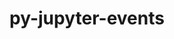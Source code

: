 ---
title: "py-jupyter-events"
layout: cache
categories: [package, develop]
meta: {"versions": ["0.10.0", "0.6.3"], "compilers": ["gcc@=11.1.0", "gcc@=11.4.0", "gcc@=9.4.0", "oneapi@=2024.2.1"], "oss": ["ubuntu20.04", "ubuntu22.04"], "platforms": ["linux"], "targets": ["neoverse_v1", "neoverse_v2", "ppc64le", "x86_64_v3"], "stacks": ["data-vis-sdk", "e4s", "e4s-neoverse-v2", "e4s-neoverse_v1", "e4s-oneapi", "e4s-power", "root"], "num_specs": 79, "num_specs_by_stack": {"e4s-power": 12, "root": 79, "data-vis-sdk": 10, "e4s-neoverse_v1": 12, "e4s-neoverse-v2": 12, "e4s": 18, "e4s-oneapi": 15}}
spec_details: [{"hash": "nwnjxy4spzhp2wd3paop6q2isxzm45g7", "compiler": "gcc@=9.4.0", "versions": ["0.10.0"], "os": "ubuntu20.04", "platform": "linux", "target": "ppc64le", "variants": ["build_system=python_pip"], "stacks": ["e4s-power", "root"], "size": "-", "tarball": "https://binaries.spack.io/develop/build_cache/linux-ubuntu20.04-ppc64le/gcc-9.4.0/py-jupyter-events-0.10.0/linux-ubuntu20.04-ppc64le-gcc-9.4.0-py-jupyter-events-0.10.0-nwnjxy4spzhp2wd3paop6q2isxzm45g7.spack"}, {"hash": "azwcpozqcng72dmbodfyeojfpvchh7m3", "compiler": "gcc@=9.4.0", "versions": ["0.10.0"], "os": "ubuntu20.04", "platform": "linux", "target": "ppc64le", "variants": ["build_system=python_pip"], "stacks": ["e4s-power", "root"], "size": "-", "tarball": "https://binaries.spack.io/develop/build_cache/linux-ubuntu20.04-ppc64le/gcc-9.4.0/py-jupyter-events-0.10.0/linux-ubuntu20.04-ppc64le-gcc-9.4.0-py-jupyter-events-0.10.0-azwcpozqcng72dmbodfyeojfpvchh7m3.spack"}, {"hash": "fj7xkzxdnmf4v2454h6l2y6mc5zf6eqi", "compiler": "gcc@=9.4.0", "versions": ["0.10.0"], "os": "ubuntu20.04", "platform": "linux", "target": "ppc64le", "variants": ["build_system=python_pip"], "stacks": ["e4s-power", "root"], "size": "-", "tarball": "https://binaries.spack.io/develop/build_cache/linux-ubuntu20.04-ppc64le/gcc-9.4.0/py-jupyter-events-0.10.0/linux-ubuntu20.04-ppc64le-gcc-9.4.0-py-jupyter-events-0.10.0-fj7xkzxdnmf4v2454h6l2y6mc5zf6eqi.spack"}, {"hash": "ydoix762wbwibcpi5ofj3pakyacezrmn", "compiler": "gcc@=9.4.0", "versions": ["0.10.0"], "os": "ubuntu20.04", "platform": "linux", "target": "ppc64le", "variants": ["build_system=python_pip"], "stacks": ["e4s-power", "root"], "size": "-", "tarball": "https://binaries.spack.io/develop/build_cache/linux-ubuntu20.04-ppc64le/gcc-9.4.0/py-jupyter-events-0.10.0/linux-ubuntu20.04-ppc64le-gcc-9.4.0-py-jupyter-events-0.10.0-ydoix762wbwibcpi5ofj3pakyacezrmn.spack"}, {"hash": "cbkhr6n2yitnyebdkoseq5jxp4b5euxg", "compiler": "gcc@=9.4.0", "versions": ["0.10.0"], "os": "ubuntu20.04", "platform": "linux", "target": "ppc64le", "variants": ["build_system=python_pip"], "stacks": ["e4s-power", "root"], "size": "-", "tarball": "https://binaries.spack.io/develop/build_cache/linux-ubuntu20.04-ppc64le/gcc-9.4.0/py-jupyter-events-0.10.0/linux-ubuntu20.04-ppc64le-gcc-9.4.0-py-jupyter-events-0.10.0-cbkhr6n2yitnyebdkoseq5jxp4b5euxg.spack"}, {"hash": "dketgepyc3vvq4t3xavqtfj3j3ojubrt", "compiler": "gcc@=9.4.0", "versions": ["0.10.0"], "os": "ubuntu20.04", "platform": "linux", "target": "ppc64le", "variants": ["build_system=python_pip"], "stacks": ["e4s-power", "root"], "size": "-", "tarball": "https://binaries.spack.io/develop/build_cache/linux-ubuntu20.04-ppc64le/gcc-9.4.0/py-jupyter-events-0.10.0/linux-ubuntu20.04-ppc64le-gcc-9.4.0-py-jupyter-events-0.10.0-dketgepyc3vvq4t3xavqtfj3j3ojubrt.spack"}, {"hash": "7fg337un4pjvqzfyeleqmqexjrj43j5v", "compiler": "gcc@=9.4.0", "versions": ["0.10.0"], "os": "ubuntu20.04", "platform": "linux", "target": "ppc64le", "variants": ["build_system=python_pip"], "stacks": ["e4s-power", "root"], "size": "-", "tarball": "https://binaries.spack.io/develop/build_cache/linux-ubuntu20.04-ppc64le/gcc-9.4.0/py-jupyter-events-0.10.0/linux-ubuntu20.04-ppc64le-gcc-9.4.0-py-jupyter-events-0.10.0-7fg337un4pjvqzfyeleqmqexjrj43j5v.spack"}, {"hash": "b6sued7q6svfczqvpqakdufbew43p7vo", "compiler": "gcc@=9.4.0", "versions": ["0.10.0"], "os": "ubuntu20.04", "platform": "linux", "target": "ppc64le", "variants": ["build_system=python_pip"], "stacks": ["e4s-power", "root"], "size": "-", "tarball": "https://binaries.spack.io/develop/build_cache/linux-ubuntu20.04-ppc64le/gcc-9.4.0/py-jupyter-events-0.10.0/linux-ubuntu20.04-ppc64le-gcc-9.4.0-py-jupyter-events-0.10.0-b6sued7q6svfczqvpqakdufbew43p7vo.spack"}, {"hash": "bd6rhyc7aq5lhquzoxnfuwo6u72mejpe", "compiler": "gcc@=9.4.0", "versions": ["0.10.0"], "os": "ubuntu20.04", "platform": "linux", "target": "ppc64le", "variants": ["build_system=python_pip"], "stacks": ["e4s-power", "root"], "size": "-", "tarball": "https://binaries.spack.io/develop/build_cache/linux-ubuntu20.04-ppc64le/gcc-9.4.0/py-jupyter-events-0.10.0/linux-ubuntu20.04-ppc64le-gcc-9.4.0-py-jupyter-events-0.10.0-bd6rhyc7aq5lhquzoxnfuwo6u72mejpe.spack"}, {"hash": "ifcfe3dp5fovo3ofjlf32dmz42kox6lj", "compiler": "gcc@=9.4.0", "versions": ["0.10.0"], "os": "ubuntu20.04", "platform": "linux", "target": "ppc64le", "variants": ["build_system=python_pip"], "stacks": ["e4s-power", "root"], "size": "-", "tarball": "https://binaries.spack.io/develop/build_cache/linux-ubuntu20.04-ppc64le/gcc-9.4.0/py-jupyter-events-0.10.0/linux-ubuntu20.04-ppc64le-gcc-9.4.0-py-jupyter-events-0.10.0-ifcfe3dp5fovo3ofjlf32dmz42kox6lj.spack"}, {"hash": "mwmyve2j2sdcdpfe2p4ov35wkkc3cbev", "compiler": "gcc@=9.4.0", "versions": ["0.10.0"], "os": "ubuntu20.04", "platform": "linux", "target": "ppc64le", "variants": ["build_system=python_pip"], "stacks": ["e4s-power", "root"], "size": "-", "tarball": "https://binaries.spack.io/develop/build_cache/linux-ubuntu20.04-ppc64le/gcc-9.4.0/py-jupyter-events-0.10.0/linux-ubuntu20.04-ppc64le-gcc-9.4.0-py-jupyter-events-0.10.0-mwmyve2j2sdcdpfe2p4ov35wkkc3cbev.spack"}, {"hash": "smytf73mbfqj75tyedvrr7kt72sdph5h", "compiler": "gcc@=9.4.0", "versions": ["0.10.0"], "os": "ubuntu20.04", "platform": "linux", "target": "ppc64le", "variants": ["build_system=python_pip"], "stacks": ["e4s-power", "root"], "size": "-", "tarball": "https://binaries.spack.io/develop/build_cache/linux-ubuntu20.04-ppc64le/gcc-9.4.0/py-jupyter-events-0.10.0/linux-ubuntu20.04-ppc64le-gcc-9.4.0-py-jupyter-events-0.10.0-smytf73mbfqj75tyedvrr7kt72sdph5h.spack"}, {"hash": "j6d2tje3ntiddxi7xxswlvjs5cnr7yrg", "compiler": "gcc@=11.1.0", "versions": ["0.10.0"], "os": "ubuntu20.04", "platform": "linux", "target": "x86_64_v3", "variants": ["build_system=python_pip"], "stacks": ["data-vis-sdk", "root"], "size": "-", "tarball": "https://binaries.spack.io/develop/build_cache/linux-ubuntu20.04-x86_64_v3/gcc-11.1.0/py-jupyter-events-0.10.0/linux-ubuntu20.04-x86_64_v3-gcc-11.1.0-py-jupyter-events-0.10.0-j6d2tje3ntiddxi7xxswlvjs5cnr7yrg.spack"}, {"hash": "7mrojnk7k2sau5t7gi5pp6fo3ce4g5jq", "compiler": "gcc@=11.1.0", "versions": ["0.10.0"], "os": "ubuntu20.04", "platform": "linux", "target": "x86_64_v3", "variants": ["build_system=python_pip"], "stacks": ["data-vis-sdk", "root"], "size": "-", "tarball": "https://binaries.spack.io/develop/build_cache/linux-ubuntu20.04-x86_64_v3/gcc-11.1.0/py-jupyter-events-0.10.0/linux-ubuntu20.04-x86_64_v3-gcc-11.1.0-py-jupyter-events-0.10.0-7mrojnk7k2sau5t7gi5pp6fo3ce4g5jq.spack"}, {"hash": "vtitf7n4jpv2uuzjopjyuek2xr4exj4w", "compiler": "gcc@=11.1.0", "versions": ["0.10.0"], "os": "ubuntu20.04", "platform": "linux", "target": "x86_64_v3", "variants": ["build_system=python_pip"], "stacks": ["data-vis-sdk", "root"], "size": "-", "tarball": "https://binaries.spack.io/develop/build_cache/linux-ubuntu20.04-x86_64_v3/gcc-11.1.0/py-jupyter-events-0.10.0/linux-ubuntu20.04-x86_64_v3-gcc-11.1.0-py-jupyter-events-0.10.0-vtitf7n4jpv2uuzjopjyuek2xr4exj4w.spack"}, {"hash": "qfixqro3xk2mmc3eglln2ghbt3khvanq", "compiler": "gcc@=11.1.0", "versions": ["0.10.0"], "os": "ubuntu20.04", "platform": "linux", "target": "x86_64_v3", "variants": ["build_system=python_pip"], "stacks": ["data-vis-sdk", "root"], "size": "-", "tarball": "https://binaries.spack.io/develop/build_cache/linux-ubuntu20.04-x86_64_v3/gcc-11.1.0/py-jupyter-events-0.10.0/linux-ubuntu20.04-x86_64_v3-gcc-11.1.0-py-jupyter-events-0.10.0-qfixqro3xk2mmc3eglln2ghbt3khvanq.spack"}, {"hash": "uc5ovleulvpwdmrqa63fwfqf3agvwjul", "compiler": "gcc@=11.1.0", "versions": ["0.10.0"], "os": "ubuntu20.04", "platform": "linux", "target": "x86_64_v3", "variants": ["build_system=python_pip"], "stacks": ["data-vis-sdk", "root"], "size": "-", "tarball": "https://binaries.spack.io/develop/build_cache/linux-ubuntu20.04-x86_64_v3/gcc-11.1.0/py-jupyter-events-0.10.0/linux-ubuntu20.04-x86_64_v3-gcc-11.1.0-py-jupyter-events-0.10.0-uc5ovleulvpwdmrqa63fwfqf3agvwjul.spack"}, {"hash": "pfn6owtcxndxmg3iwka7j3fon74alout", "compiler": "gcc@=11.1.0", "versions": ["0.10.0"], "os": "ubuntu20.04", "platform": "linux", "target": "x86_64_v3", "variants": ["build_system=python_pip"], "stacks": ["data-vis-sdk", "root"], "size": "-", "tarball": "https://binaries.spack.io/develop/build_cache/linux-ubuntu20.04-x86_64_v3/gcc-11.1.0/py-jupyter-events-0.10.0/linux-ubuntu20.04-x86_64_v3-gcc-11.1.0-py-jupyter-events-0.10.0-pfn6owtcxndxmg3iwka7j3fon74alout.spack"}, {"hash": "ge43grgtjgacsyhnjfrt3zro2vae3urz", "compiler": "gcc@=11.1.0", "versions": ["0.10.0"], "os": "ubuntu20.04", "platform": "linux", "target": "x86_64_v3", "variants": ["build_system=python_pip"], "stacks": ["data-vis-sdk", "root"], "size": "-", "tarball": "https://binaries.spack.io/develop/build_cache/linux-ubuntu20.04-x86_64_v3/gcc-11.1.0/py-jupyter-events-0.10.0/linux-ubuntu20.04-x86_64_v3-gcc-11.1.0-py-jupyter-events-0.10.0-ge43grgtjgacsyhnjfrt3zro2vae3urz.spack"}, {"hash": "ppstf37cbxzbk46dexzk74ddzleckuaw", "compiler": "gcc@=11.1.0", "versions": ["0.10.0"], "os": "ubuntu20.04", "platform": "linux", "target": "x86_64_v3", "variants": ["build_system=python_pip"], "stacks": ["data-vis-sdk", "root"], "size": "-", "tarball": "https://binaries.spack.io/develop/build_cache/linux-ubuntu20.04-x86_64_v3/gcc-11.1.0/py-jupyter-events-0.10.0/linux-ubuntu20.04-x86_64_v3-gcc-11.1.0-py-jupyter-events-0.10.0-ppstf37cbxzbk46dexzk74ddzleckuaw.spack"}, {"hash": "4jdeijmreypc7adpak23i5zfaqm2ccvz", "compiler": "gcc@=11.1.0", "versions": ["0.10.0"], "os": "ubuntu20.04", "platform": "linux", "target": "x86_64_v3", "variants": ["build_system=python_pip"], "stacks": ["data-vis-sdk", "root"], "size": "-", "tarball": "https://binaries.spack.io/develop/build_cache/linux-ubuntu20.04-x86_64_v3/gcc-11.1.0/py-jupyter-events-0.10.0/linux-ubuntu20.04-x86_64_v3-gcc-11.1.0-py-jupyter-events-0.10.0-4jdeijmreypc7adpak23i5zfaqm2ccvz.spack"}, {"hash": "uuuu7v6uvd7ogjcqdtkpzkyawo7k76my", "compiler": "gcc@=11.1.0", "versions": ["0.10.0"], "os": "ubuntu20.04", "platform": "linux", "target": "x86_64_v3", "variants": ["build_system=python_pip"], "stacks": ["data-vis-sdk", "root"], "size": "-", "tarball": "https://binaries.spack.io/develop/build_cache/linux-ubuntu20.04-x86_64_v3/gcc-11.1.0/py-jupyter-events-0.10.0/linux-ubuntu20.04-x86_64_v3-gcc-11.1.0-py-jupyter-events-0.10.0-uuuu7v6uvd7ogjcqdtkpzkyawo7k76my.spack"}, {"hash": "pvorfuxq2jo3f32urpo2wlyyzdkwsjwd", "compiler": "gcc@=11.4.0", "versions": ["0.10.0"], "os": "ubuntu22.04", "platform": "linux", "target": "neoverse_v1", "variants": ["build_system=python_pip"], "stacks": ["e4s-neoverse_v1", "root"], "size": "-", "tarball": "https://binaries.spack.io/develop/build_cache/linux-ubuntu22.04-neoverse_v1/gcc-11.4.0/py-jupyter-events-0.10.0/linux-ubuntu22.04-neoverse_v1-gcc-11.4.0-py-jupyter-events-0.10.0-pvorfuxq2jo3f32urpo2wlyyzdkwsjwd.spack"}, {"hash": "xi47brd7jndx3hlwgmcjn6qm2omxpkmq", "compiler": "gcc@=11.4.0", "versions": ["0.10.0"], "os": "ubuntu22.04", "platform": "linux", "target": "neoverse_v1", "variants": ["build_system=python_pip"], "stacks": ["e4s-neoverse_v1", "root"], "size": "-", "tarball": "https://binaries.spack.io/develop/build_cache/linux-ubuntu22.04-neoverse_v1/gcc-11.4.0/py-jupyter-events-0.10.0/linux-ubuntu22.04-neoverse_v1-gcc-11.4.0-py-jupyter-events-0.10.0-xi47brd7jndx3hlwgmcjn6qm2omxpkmq.spack"}, {"hash": "uauoubernre5zuwnew7axyerxh2hvykn", "compiler": "gcc@=11.4.0", "versions": ["0.10.0"], "os": "ubuntu22.04", "platform": "linux", "target": "neoverse_v1", "variants": ["build_system=python_pip"], "stacks": ["e4s-neoverse_v1", "root"], "size": "-", "tarball": "https://binaries.spack.io/develop/build_cache/linux-ubuntu22.04-neoverse_v1/gcc-11.4.0/py-jupyter-events-0.10.0/linux-ubuntu22.04-neoverse_v1-gcc-11.4.0-py-jupyter-events-0.10.0-uauoubernre5zuwnew7axyerxh2hvykn.spack"}, {"hash": "j5nxim553ng5gxjvc65bpesrpsuow6wz", "compiler": "gcc@=11.4.0", "versions": ["0.10.0"], "os": "ubuntu22.04", "platform": "linux", "target": "neoverse_v1", "variants": ["build_system=python_pip"], "stacks": ["e4s-neoverse_v1", "root"], "size": "-", "tarball": "https://binaries.spack.io/develop/build_cache/linux-ubuntu22.04-neoverse_v1/gcc-11.4.0/py-jupyter-events-0.10.0/linux-ubuntu22.04-neoverse_v1-gcc-11.4.0-py-jupyter-events-0.10.0-j5nxim553ng5gxjvc65bpesrpsuow6wz.spack"}, {"hash": "7hol3k3fksr6mgdcjhavxg2p73td37ea", "compiler": "gcc@=11.4.0", "versions": ["0.10.0"], "os": "ubuntu22.04", "platform": "linux", "target": "neoverse_v1", "variants": ["build_system=python_pip"], "stacks": ["e4s-neoverse_v1", "root"], "size": "-", "tarball": "https://binaries.spack.io/develop/build_cache/linux-ubuntu22.04-neoverse_v1/gcc-11.4.0/py-jupyter-events-0.10.0/linux-ubuntu22.04-neoverse_v1-gcc-11.4.0-py-jupyter-events-0.10.0-7hol3k3fksr6mgdcjhavxg2p73td37ea.spack"}, {"hash": "ibfmf3q3vmrt5np2zd7mdkaqioxrzwmf", "compiler": "gcc@=11.4.0", "versions": ["0.10.0"], "os": "ubuntu22.04", "platform": "linux", "target": "neoverse_v1", "variants": ["build_system=python_pip"], "stacks": ["e4s-neoverse_v1", "root"], "size": "-", "tarball": "https://binaries.spack.io/develop/build_cache/linux-ubuntu22.04-neoverse_v1/gcc-11.4.0/py-jupyter-events-0.10.0/linux-ubuntu22.04-neoverse_v1-gcc-11.4.0-py-jupyter-events-0.10.0-ibfmf3q3vmrt5np2zd7mdkaqioxrzwmf.spack"}, {"hash": "4z3bqzlkfkqye6yvlvel6zvza6dlmwmo", "compiler": "gcc@=11.4.0", "versions": ["0.10.0"], "os": "ubuntu22.04", "platform": "linux", "target": "neoverse_v1", "variants": ["build_system=python_pip"], "stacks": ["e4s-neoverse_v1", "root"], "size": "-", "tarball": "https://binaries.spack.io/develop/build_cache/linux-ubuntu22.04-neoverse_v1/gcc-11.4.0/py-jupyter-events-0.10.0/linux-ubuntu22.04-neoverse_v1-gcc-11.4.0-py-jupyter-events-0.10.0-4z3bqzlkfkqye6yvlvel6zvza6dlmwmo.spack"}, {"hash": "j6xtvcluwfgdzi2sagy3nca5wuay6olh", "compiler": "gcc@=11.4.0", "versions": ["0.10.0"], "os": "ubuntu22.04", "platform": "linux", "target": "neoverse_v1", "variants": ["build_system=python_pip"], "stacks": ["e4s-neoverse_v1", "root"], "size": "-", "tarball": "https://binaries.spack.io/develop/build_cache/linux-ubuntu22.04-neoverse_v1/gcc-11.4.0/py-jupyter-events-0.10.0/linux-ubuntu22.04-neoverse_v1-gcc-11.4.0-py-jupyter-events-0.10.0-j6xtvcluwfgdzi2sagy3nca5wuay6olh.spack"}, {"hash": "kd42qyv33bgfurkw6qzfdvyvl7jbpwuj", "compiler": "gcc@=11.4.0", "versions": ["0.10.0"], "os": "ubuntu22.04", "platform": "linux", "target": "neoverse_v1", "variants": ["build_system=python_pip"], "stacks": ["e4s-neoverse_v1", "root"], "size": "-", "tarball": "https://binaries.spack.io/develop/build_cache/linux-ubuntu22.04-neoverse_v1/gcc-11.4.0/py-jupyter-events-0.10.0/linux-ubuntu22.04-neoverse_v1-gcc-11.4.0-py-jupyter-events-0.10.0-kd42qyv33bgfurkw6qzfdvyvl7jbpwuj.spack"}, {"hash": "r2nyihhfhq64fvl455juiiqjdwjnfqbj", "compiler": "gcc@=11.4.0", "versions": ["0.10.0"], "os": "ubuntu22.04", "platform": "linux", "target": "neoverse_v1", "variants": ["build_system=python_pip"], "stacks": ["e4s-neoverse_v1", "root"], "size": "-", "tarball": "https://binaries.spack.io/develop/build_cache/linux-ubuntu22.04-neoverse_v1/gcc-11.4.0/py-jupyter-events-0.10.0/linux-ubuntu22.04-neoverse_v1-gcc-11.4.0-py-jupyter-events-0.10.0-r2nyihhfhq64fvl455juiiqjdwjnfqbj.spack"}, {"hash": "vis2ptc4lqi3shlym54bvnqz3mkbzdj3", "compiler": "gcc@=11.4.0", "versions": ["0.10.0"], "os": "ubuntu22.04", "platform": "linux", "target": "neoverse_v1", "variants": ["build_system=python_pip"], "stacks": ["e4s-neoverse_v1", "root"], "size": "-", "tarball": "https://binaries.spack.io/develop/build_cache/linux-ubuntu22.04-neoverse_v1/gcc-11.4.0/py-jupyter-events-0.10.0/linux-ubuntu22.04-neoverse_v1-gcc-11.4.0-py-jupyter-events-0.10.0-vis2ptc4lqi3shlym54bvnqz3mkbzdj3.spack"}, {"hash": "wxnoosqs4pwymt5luz3z76sgieo7mj6x", "compiler": "gcc@=11.4.0", "versions": ["0.10.0"], "os": "ubuntu22.04", "platform": "linux", "target": "neoverse_v1", "variants": ["build_system=python_pip"], "stacks": ["e4s-neoverse_v1", "root"], "size": "-", "tarball": "https://binaries.spack.io/develop/build_cache/linux-ubuntu22.04-neoverse_v1/gcc-11.4.0/py-jupyter-events-0.10.0/linux-ubuntu22.04-neoverse_v1-gcc-11.4.0-py-jupyter-events-0.10.0-wxnoosqs4pwymt5luz3z76sgieo7mj6x.spack"}, {"hash": "xo5z4d7snfmr2epfqc3ofhls2izm2p7j", "compiler": "gcc@=11.4.0", "versions": ["0.10.0"], "os": "ubuntu22.04", "platform": "linux", "target": "neoverse_v2", "variants": ["build_system=python_pip"], "stacks": ["e4s-neoverse-v2", "root"], "size": "-", "tarball": "https://binaries.spack.io/develop/build_cache/linux-ubuntu22.04-neoverse_v2/gcc-11.4.0/py-jupyter-events-0.10.0/linux-ubuntu22.04-neoverse_v2-gcc-11.4.0-py-jupyter-events-0.10.0-xo5z4d7snfmr2epfqc3ofhls2izm2p7j.spack"}, {"hash": "ynkbxwfkwjbvu4r6ctng2cktxwdz3tfw", "compiler": "gcc@=11.4.0", "versions": ["0.10.0"], "os": "ubuntu22.04", "platform": "linux", "target": "neoverse_v2", "variants": ["build_system=python_pip"], "stacks": ["e4s-neoverse-v2", "root"], "size": "-", "tarball": "https://binaries.spack.io/develop/build_cache/linux-ubuntu22.04-neoverse_v2/gcc-11.4.0/py-jupyter-events-0.10.0/linux-ubuntu22.04-neoverse_v2-gcc-11.4.0-py-jupyter-events-0.10.0-ynkbxwfkwjbvu4r6ctng2cktxwdz3tfw.spack"}, {"hash": "rqnru7vqgo5vm4462hifpqlqnmtrxhec", "compiler": "gcc@=11.4.0", "versions": ["0.10.0"], "os": "ubuntu22.04", "platform": "linux", "target": "neoverse_v2", "variants": ["build_system=python_pip"], "stacks": ["e4s-neoverse-v2", "root"], "size": "-", "tarball": "https://binaries.spack.io/develop/build_cache/linux-ubuntu22.04-neoverse_v2/gcc-11.4.0/py-jupyter-events-0.10.0/linux-ubuntu22.04-neoverse_v2-gcc-11.4.0-py-jupyter-events-0.10.0-rqnru7vqgo5vm4462hifpqlqnmtrxhec.spack"}, {"hash": "jkmcbsy2plfub3kscn3dbdf35zwxe364", "compiler": "gcc@=11.4.0", "versions": ["0.10.0"], "os": "ubuntu22.04", "platform": "linux", "target": "neoverse_v2", "variants": ["build_system=python_pip"], "stacks": ["e4s-neoverse-v2", "root"], "size": "-", "tarball": "https://binaries.spack.io/develop/build_cache/linux-ubuntu22.04-neoverse_v2/gcc-11.4.0/py-jupyter-events-0.10.0/linux-ubuntu22.04-neoverse_v2-gcc-11.4.0-py-jupyter-events-0.10.0-jkmcbsy2plfub3kscn3dbdf35zwxe364.spack"}, {"hash": "e7nmvwlfveaniwcuudpeexrks6ohn765", "compiler": "gcc@=11.4.0", "versions": ["0.10.0"], "os": "ubuntu22.04", "platform": "linux", "target": "neoverse_v2", "variants": ["build_system=python_pip"], "stacks": ["e4s-neoverse-v2", "root"], "size": "-", "tarball": "https://binaries.spack.io/develop/build_cache/linux-ubuntu22.04-neoverse_v2/gcc-11.4.0/py-jupyter-events-0.10.0/linux-ubuntu22.04-neoverse_v2-gcc-11.4.0-py-jupyter-events-0.10.0-e7nmvwlfveaniwcuudpeexrks6ohn765.spack"}, {"hash": "xuy4vsev2ypfb42b5lzaz6s6rlxia6c6", "compiler": "gcc@=11.4.0", "versions": ["0.10.0"], "os": "ubuntu22.04", "platform": "linux", "target": "neoverse_v2", "variants": ["build_system=python_pip"], "stacks": ["e4s-neoverse-v2", "root"], "size": "-", "tarball": "https://binaries.spack.io/develop/build_cache/linux-ubuntu22.04-neoverse_v2/gcc-11.4.0/py-jupyter-events-0.10.0/linux-ubuntu22.04-neoverse_v2-gcc-11.4.0-py-jupyter-events-0.10.0-xuy4vsev2ypfb42b5lzaz6s6rlxia6c6.spack"}, {"hash": "cumsnehni7jmszu6lh3cfk5visuoqnp5", "compiler": "gcc@=11.4.0", "versions": ["0.10.0"], "os": "ubuntu22.04", "platform": "linux", "target": "neoverse_v2", "variants": ["build_system=python_pip"], "stacks": ["e4s-neoverse-v2", "root"], "size": "-", "tarball": "https://binaries.spack.io/develop/build_cache/linux-ubuntu22.04-neoverse_v2/gcc-11.4.0/py-jupyter-events-0.10.0/linux-ubuntu22.04-neoverse_v2-gcc-11.4.0-py-jupyter-events-0.10.0-cumsnehni7jmszu6lh3cfk5visuoqnp5.spack"}, {"hash": "g4cwxwf2ytdwbcq6ffymyn3lz6kt6hbh", "compiler": "gcc@=11.4.0", "versions": ["0.10.0"], "os": "ubuntu22.04", "platform": "linux", "target": "neoverse_v2", "variants": ["build_system=python_pip"], "stacks": ["e4s-neoverse-v2", "root"], "size": "-", "tarball": "https://binaries.spack.io/develop/build_cache/linux-ubuntu22.04-neoverse_v2/gcc-11.4.0/py-jupyter-events-0.10.0/linux-ubuntu22.04-neoverse_v2-gcc-11.4.0-py-jupyter-events-0.10.0-g4cwxwf2ytdwbcq6ffymyn3lz6kt6hbh.spack"}, {"hash": "i3v4z6ilosvpf5bh3dlo7n3imfcq754m", "compiler": "gcc@=11.4.0", "versions": ["0.10.0"], "os": "ubuntu22.04", "platform": "linux", "target": "neoverse_v2", "variants": ["build_system=python_pip"], "stacks": ["e4s-neoverse-v2", "root"], "size": "-", "tarball": "https://binaries.spack.io/develop/build_cache/linux-ubuntu22.04-neoverse_v2/gcc-11.4.0/py-jupyter-events-0.10.0/linux-ubuntu22.04-neoverse_v2-gcc-11.4.0-py-jupyter-events-0.10.0-i3v4z6ilosvpf5bh3dlo7n3imfcq754m.spack"}, {"hash": "md6ugfdl6quxvw3ezannn4fw3c3suwhr", "compiler": "gcc@=11.4.0", "versions": ["0.10.0"], "os": "ubuntu22.04", "platform": "linux", "target": "neoverse_v2", "variants": ["build_system=python_pip"], "stacks": ["e4s-neoverse-v2", "root"], "size": "-", "tarball": "https://binaries.spack.io/develop/build_cache/linux-ubuntu22.04-neoverse_v2/gcc-11.4.0/py-jupyter-events-0.10.0/linux-ubuntu22.04-neoverse_v2-gcc-11.4.0-py-jupyter-events-0.10.0-md6ugfdl6quxvw3ezannn4fw3c3suwhr.spack"}, {"hash": "pyr3bb6m4crqtjjr2tz5bb6bu3aozh66", "compiler": "gcc@=11.4.0", "versions": ["0.10.0"], "os": "ubuntu22.04", "platform": "linux", "target": "neoverse_v2", "variants": ["build_system=python_pip"], "stacks": ["e4s-neoverse-v2", "root"], "size": "-", "tarball": "https://binaries.spack.io/develop/build_cache/linux-ubuntu22.04-neoverse_v2/gcc-11.4.0/py-jupyter-events-0.10.0/linux-ubuntu22.04-neoverse_v2-gcc-11.4.0-py-jupyter-events-0.10.0-pyr3bb6m4crqtjjr2tz5bb6bu3aozh66.spack"}, {"hash": "xq3icaflssktdxrrvkdtpukrf4sajegj", "compiler": "gcc@=11.4.0", "versions": ["0.10.0"], "os": "ubuntu22.04", "platform": "linux", "target": "neoverse_v2", "variants": ["build_system=python_pip"], "stacks": ["e4s-neoverse-v2", "root"], "size": "-", "tarball": "https://binaries.spack.io/develop/build_cache/linux-ubuntu22.04-neoverse_v2/gcc-11.4.0/py-jupyter-events-0.10.0/linux-ubuntu22.04-neoverse_v2-gcc-11.4.0-py-jupyter-events-0.10.0-xq3icaflssktdxrrvkdtpukrf4sajegj.spack"}, {"hash": "bfkm6mxmhdxhlattr2oynqp2ar4ypi3c", "compiler": "gcc@=11.4.0", "versions": ["0.10.0"], "os": "ubuntu22.04", "platform": "linux", "target": "x86_64_v3", "variants": ["build_system=python_pip"], "stacks": ["e4s", "root"], "size": "-", "tarball": "https://binaries.spack.io/develop/build_cache/linux-ubuntu22.04-x86_64_v3/gcc-11.4.0/py-jupyter-events-0.10.0/linux-ubuntu22.04-x86_64_v3-gcc-11.4.0-py-jupyter-events-0.10.0-bfkm6mxmhdxhlattr2oynqp2ar4ypi3c.spack"}, {"hash": "vlqcm5wto4whr4kzqor2sp6xncuozuid", "compiler": "gcc@=11.4.0", "versions": ["0.10.0"], "os": "ubuntu22.04", "platform": "linux", "target": "x86_64_v3", "variants": ["build_system=python_pip"], "stacks": ["e4s", "root"], "size": "-", "tarball": "https://binaries.spack.io/develop/build_cache/linux-ubuntu22.04-x86_64_v3/gcc-11.4.0/py-jupyter-events-0.10.0/linux-ubuntu22.04-x86_64_v3-gcc-11.4.0-py-jupyter-events-0.10.0-vlqcm5wto4whr4kzqor2sp6xncuozuid.spack"}, {"hash": "o4uiicf2qdek4ximqcjz634a5qnewjm2", "compiler": "gcc@=11.4.0", "versions": ["0.10.0"], "os": "ubuntu22.04", "platform": "linux", "target": "x86_64_v3", "variants": ["build_system=python_pip"], "stacks": ["e4s", "root"], "size": "-", "tarball": "https://binaries.spack.io/develop/build_cache/linux-ubuntu22.04-x86_64_v3/gcc-11.4.0/py-jupyter-events-0.10.0/linux-ubuntu22.04-x86_64_v3-gcc-11.4.0-py-jupyter-events-0.10.0-o4uiicf2qdek4ximqcjz634a5qnewjm2.spack"}, {"hash": "iuudigigb3xmy2hlhsuis3lnr425y57f", "compiler": "gcc@=11.4.0", "versions": ["0.10.0"], "os": "ubuntu22.04", "platform": "linux", "target": "x86_64_v3", "variants": ["build_system=python_pip"], "stacks": ["e4s", "root"], "size": "-", "tarball": "https://binaries.spack.io/develop/build_cache/linux-ubuntu22.04-x86_64_v3/gcc-11.4.0/py-jupyter-events-0.10.0/linux-ubuntu22.04-x86_64_v3-gcc-11.4.0-py-jupyter-events-0.10.0-iuudigigb3xmy2hlhsuis3lnr425y57f.spack"}, {"hash": "35sq425ocp37h655oq6jeyiv3brwc4vr", "compiler": "gcc@=11.4.0", "versions": ["0.10.0"], "os": "ubuntu22.04", "platform": "linux", "target": "x86_64_v3", "variants": ["build_system=python_pip"], "stacks": ["e4s", "root"], "size": "-", "tarball": "https://binaries.spack.io/develop/build_cache/linux-ubuntu22.04-x86_64_v3/gcc-11.4.0/py-jupyter-events-0.10.0/linux-ubuntu22.04-x86_64_v3-gcc-11.4.0-py-jupyter-events-0.10.0-35sq425ocp37h655oq6jeyiv3brwc4vr.spack"}, {"hash": "kbn5sb7n5cvp7hfq4oubuquhq63ycyqn", "compiler": "gcc@=11.4.0", "versions": ["0.10.0"], "os": "ubuntu22.04", "platform": "linux", "target": "x86_64_v3", "variants": ["build_system=python_pip"], "stacks": ["e4s", "root"], "size": "-", "tarball": "https://binaries.spack.io/develop/build_cache/linux-ubuntu22.04-x86_64_v3/gcc-11.4.0/py-jupyter-events-0.10.0/linux-ubuntu22.04-x86_64_v3-gcc-11.4.0-py-jupyter-events-0.10.0-kbn5sb7n5cvp7hfq4oubuquhq63ycyqn.spack"}, {"hash": "q2j5pklnlwvjje2n7awddxvfmaef64es", "compiler": "gcc@=11.4.0", "versions": ["0.10.0"], "os": "ubuntu22.04", "platform": "linux", "target": "x86_64_v3", "variants": ["build_system=python_pip"], "stacks": ["e4s", "root"], "size": "-", "tarball": "https://binaries.spack.io/develop/build_cache/linux-ubuntu22.04-x86_64_v3/gcc-11.4.0/py-jupyter-events-0.10.0/linux-ubuntu22.04-x86_64_v3-gcc-11.4.0-py-jupyter-events-0.10.0-q2j5pklnlwvjje2n7awddxvfmaef64es.spack"}, {"hash": "eqnm43aebrbo7mj4ji7mt6xc46nfjvv4", "compiler": "gcc@=11.4.0", "versions": ["0.10.0"], "os": "ubuntu22.04", "platform": "linux", "target": "x86_64_v3", "variants": ["build_system=python_pip"], "stacks": ["e4s", "root"], "size": "-", "tarball": "https://binaries.spack.io/develop/build_cache/linux-ubuntu22.04-x86_64_v3/gcc-11.4.0/py-jupyter-events-0.10.0/linux-ubuntu22.04-x86_64_v3-gcc-11.4.0-py-jupyter-events-0.10.0-eqnm43aebrbo7mj4ji7mt6xc46nfjvv4.spack"}, {"hash": "vq74l3i24m2o2zanfxfh45al4ltsqdte", "compiler": "gcc@=11.4.0", "versions": ["0.10.0"], "os": "ubuntu22.04", "platform": "linux", "target": "x86_64_v3", "variants": ["build_system=python_pip"], "stacks": ["e4s", "root"], "size": "-", "tarball": "https://binaries.spack.io/develop/build_cache/linux-ubuntu22.04-x86_64_v3/gcc-11.4.0/py-jupyter-events-0.10.0/linux-ubuntu22.04-x86_64_v3-gcc-11.4.0-py-jupyter-events-0.10.0-vq74l3i24m2o2zanfxfh45al4ltsqdte.spack"}, {"hash": "is4suhgqcby64iohtybkufbhlsqg2jre", "compiler": "gcc@=11.4.0", "versions": ["0.10.0"], "os": "ubuntu22.04", "platform": "linux", "target": "x86_64_v3", "variants": ["build_system=python_pip"], "stacks": ["e4s", "root"], "size": "-", "tarball": "https://binaries.spack.io/develop/build_cache/linux-ubuntu22.04-x86_64_v3/gcc-11.4.0/py-jupyter-events-0.10.0/linux-ubuntu22.04-x86_64_v3-gcc-11.4.0-py-jupyter-events-0.10.0-is4suhgqcby64iohtybkufbhlsqg2jre.spack"}, {"hash": "g33qhmh34lonhgp5272sfb3pwy6wg6zf", "compiler": "gcc@=11.4.0", "versions": ["0.10.0"], "os": "ubuntu22.04", "platform": "linux", "target": "x86_64_v3", "variants": ["build_system=python_pip"], "stacks": ["e4s", "root"], "size": "-", "tarball": "https://binaries.spack.io/develop/build_cache/linux-ubuntu22.04-x86_64_v3/gcc-11.4.0/py-jupyter-events-0.10.0/linux-ubuntu22.04-x86_64_v3-gcc-11.4.0-py-jupyter-events-0.10.0-g33qhmh34lonhgp5272sfb3pwy6wg6zf.spack"}, {"hash": "mfeoqdbjqw2sf6aw34qfg3xfloa27yfe", "compiler": "gcc@=11.4.0", "versions": ["0.10.0"], "os": "ubuntu22.04", "platform": "linux", "target": "x86_64_v3", "variants": ["build_system=python_pip"], "stacks": ["e4s", "root"], "size": "-", "tarball": "https://binaries.spack.io/develop/build_cache/linux-ubuntu22.04-x86_64_v3/gcc-11.4.0/py-jupyter-events-0.10.0/linux-ubuntu22.04-x86_64_v3-gcc-11.4.0-py-jupyter-events-0.10.0-mfeoqdbjqw2sf6aw34qfg3xfloa27yfe.spack"}, {"hash": "3ncu2t4i3mw2inwdjhb237eq4dfflfld", "compiler": "gcc@=11.4.0", "versions": ["0.10.0"], "os": "ubuntu22.04", "platform": "linux", "target": "x86_64_v3", "variants": ["build_system=python_pip"], "stacks": ["e4s", "root"], "size": "-", "tarball": "https://binaries.spack.io/develop/build_cache/linux-ubuntu22.04-x86_64_v3/gcc-11.4.0/py-jupyter-events-0.10.0/linux-ubuntu22.04-x86_64_v3-gcc-11.4.0-py-jupyter-events-0.10.0-3ncu2t4i3mw2inwdjhb237eq4dfflfld.spack"}, {"hash": "5k3iebvdc43rrf22ewnwltpxjgdhi7it", "compiler": "gcc@=11.4.0", "versions": ["0.10.0"], "os": "ubuntu22.04", "platform": "linux", "target": "x86_64_v3", "variants": ["build_system=python_pip"], "stacks": ["e4s", "root"], "size": "-", "tarball": "https://binaries.spack.io/develop/build_cache/linux-ubuntu22.04-x86_64_v3/gcc-11.4.0/py-jupyter-events-0.10.0/linux-ubuntu22.04-x86_64_v3-gcc-11.4.0-py-jupyter-events-0.10.0-5k3iebvdc43rrf22ewnwltpxjgdhi7it.spack"}, {"hash": "75ma2k3w4scoqkg3gagpgxaerwwjrwlx", "compiler": "gcc@=11.4.0", "versions": ["0.10.0"], "os": "ubuntu22.04", "platform": "linux", "target": "x86_64_v3", "variants": ["build_system=python_pip"], "stacks": ["e4s", "root"], "size": "-", "tarball": "https://binaries.spack.io/develop/build_cache/linux-ubuntu22.04-x86_64_v3/gcc-11.4.0/py-jupyter-events-0.10.0/linux-ubuntu22.04-x86_64_v3-gcc-11.4.0-py-jupyter-events-0.10.0-75ma2k3w4scoqkg3gagpgxaerwwjrwlx.spack"}, {"hash": "agci4bpxtb6duxtni32vjjysmphfa27s", "compiler": "gcc@=11.4.0", "versions": ["0.10.0"], "os": "ubuntu22.04", "platform": "linux", "target": "x86_64_v3", "variants": ["build_system=python_pip"], "stacks": ["e4s", "root"], "size": "-", "tarball": "https://binaries.spack.io/develop/build_cache/linux-ubuntu22.04-x86_64_v3/gcc-11.4.0/py-jupyter-events-0.10.0/linux-ubuntu22.04-x86_64_v3-gcc-11.4.0-py-jupyter-events-0.10.0-agci4bpxtb6duxtni32vjjysmphfa27s.spack"}, {"hash": "jpqpngcjcqrqecqrli5b4y26tdpfpspk", "compiler": "gcc@=11.4.0", "versions": ["0.10.0"], "os": "ubuntu22.04", "platform": "linux", "target": "x86_64_v3", "variants": ["build_system=python_pip"], "stacks": ["e4s", "root"], "size": "-", "tarball": "https://binaries.spack.io/develop/build_cache/linux-ubuntu22.04-x86_64_v3/gcc-11.4.0/py-jupyter-events-0.10.0/linux-ubuntu22.04-x86_64_v3-gcc-11.4.0-py-jupyter-events-0.10.0-jpqpngcjcqrqecqrli5b4y26tdpfpspk.spack"}, {"hash": "ricljcrylcc77ham3i6ytxusymqt6wmh", "compiler": "gcc@=11.4.0", "versions": ["0.10.0"], "os": "ubuntu22.04", "platform": "linux", "target": "x86_64_v3", "variants": ["build_system=python_pip"], "stacks": ["e4s", "root"], "size": "-", "tarball": "https://binaries.spack.io/develop/build_cache/linux-ubuntu22.04-x86_64_v3/gcc-11.4.0/py-jupyter-events-0.10.0/linux-ubuntu22.04-x86_64_v3-gcc-11.4.0-py-jupyter-events-0.10.0-ricljcrylcc77ham3i6ytxusymqt6wmh.spack"}, {"hash": "bn3af7vbo6kaewzqzqacfwx36ye6irj3", "compiler": "oneapi@=2024.2.1", "versions": ["0.6.3"], "os": "ubuntu22.04", "platform": "linux", "target": "x86_64_v3", "variants": ["build_system=python_pip"], "stacks": ["e4s-oneapi", "root"], "size": "-", "tarball": "https://binaries.spack.io/develop/build_cache/linux-ubuntu22.04-x86_64_v3/oneapi-2024.2.1/py-jupyter-events-0.6.3/linux-ubuntu22.04-x86_64_v3-oneapi-2024.2.1-py-jupyter-events-0.6.3-bn3af7vbo6kaewzqzqacfwx36ye6irj3.spack"}, {"hash": "kwcwmfdknwxsqxpn633oxspza7lyt3tl", "compiler": "oneapi@=2024.2.1", "versions": ["0.6.3"], "os": "ubuntu22.04", "platform": "linux", "target": "x86_64_v3", "variants": ["build_system=python_pip"], "stacks": ["e4s-oneapi", "root"], "size": "-", "tarball": "https://binaries.spack.io/develop/build_cache/linux-ubuntu22.04-x86_64_v3/oneapi-2024.2.1/py-jupyter-events-0.6.3/linux-ubuntu22.04-x86_64_v3-oneapi-2024.2.1-py-jupyter-events-0.6.3-kwcwmfdknwxsqxpn633oxspza7lyt3tl.spack"}, {"hash": "jkiou6can2drz2eypdaddsw76kjnc3rk", "compiler": "oneapi@=2024.2.1", "versions": ["0.6.3"], "os": "ubuntu22.04", "platform": "linux", "target": "x86_64_v3", "variants": ["build_system=python_pip"], "stacks": ["e4s-oneapi", "root"], "size": "-", "tarball": "https://binaries.spack.io/develop/build_cache/linux-ubuntu22.04-x86_64_v3/oneapi-2024.2.1/py-jupyter-events-0.6.3/linux-ubuntu22.04-x86_64_v3-oneapi-2024.2.1-py-jupyter-events-0.6.3-jkiou6can2drz2eypdaddsw76kjnc3rk.spack"}, {"hash": "mrlwvrfxa2edfehtldliay7j4glzdhlk", "compiler": "oneapi@=2024.2.1", "versions": ["0.6.3"], "os": "ubuntu22.04", "platform": "linux", "target": "x86_64_v3", "variants": ["build_system=python_pip"], "stacks": ["e4s-oneapi", "root"], "size": "-", "tarball": "https://binaries.spack.io/develop/build_cache/linux-ubuntu22.04-x86_64_v3/oneapi-2024.2.1/py-jupyter-events-0.6.3/linux-ubuntu22.04-x86_64_v3-oneapi-2024.2.1-py-jupyter-events-0.6.3-mrlwvrfxa2edfehtldliay7j4glzdhlk.spack"}, {"hash": "jl3p6s5jmfy5i3vc2vsrtqlfkpdwxhq4", "compiler": "oneapi@=2024.2.1", "versions": ["0.6.3"], "os": "ubuntu22.04", "platform": "linux", "target": "x86_64_v3", "variants": ["build_system=python_pip"], "stacks": ["e4s-oneapi", "root"], "size": "-", "tarball": "https://binaries.spack.io/develop/build_cache/linux-ubuntu22.04-x86_64_v3/oneapi-2024.2.1/py-jupyter-events-0.6.3/linux-ubuntu22.04-x86_64_v3-oneapi-2024.2.1-py-jupyter-events-0.6.3-jl3p6s5jmfy5i3vc2vsrtqlfkpdwxhq4.spack"}, {"hash": "76abzzf2tvlbw6nnlvw3ms22n4cxqeol", "compiler": "oneapi@=2024.2.1", "versions": ["0.6.3"], "os": "ubuntu22.04", "platform": "linux", "target": "x86_64_v3", "variants": ["build_system=python_pip"], "stacks": ["e4s-oneapi", "root"], "size": "-", "tarball": "https://binaries.spack.io/develop/build_cache/linux-ubuntu22.04-x86_64_v3/oneapi-2024.2.1/py-jupyter-events-0.6.3/linux-ubuntu22.04-x86_64_v3-oneapi-2024.2.1-py-jupyter-events-0.6.3-76abzzf2tvlbw6nnlvw3ms22n4cxqeol.spack"}, {"hash": "tn6dde73352elbcuzjsbpfq4hvyxmxt6", "compiler": "oneapi@=2024.2.1", "versions": ["0.6.3"], "os": "ubuntu22.04", "platform": "linux", "target": "x86_64_v3", "variants": ["build_system=python_pip"], "stacks": ["e4s-oneapi", "root"], "size": "-", "tarball": "https://binaries.spack.io/develop/build_cache/linux-ubuntu22.04-x86_64_v3/oneapi-2024.2.1/py-jupyter-events-0.6.3/linux-ubuntu22.04-x86_64_v3-oneapi-2024.2.1-py-jupyter-events-0.6.3-tn6dde73352elbcuzjsbpfq4hvyxmxt6.spack"}, {"hash": "v4tegfadr4ekw3qg4w2yyd2365cml5ah", "compiler": "oneapi@=2024.2.1", "versions": ["0.6.3"], "os": "ubuntu22.04", "platform": "linux", "target": "x86_64_v3", "variants": ["build_system=python_pip"], "stacks": ["e4s-oneapi", "root"], "size": "-", "tarball": "https://binaries.spack.io/develop/build_cache/linux-ubuntu22.04-x86_64_v3/oneapi-2024.2.1/py-jupyter-events-0.6.3/linux-ubuntu22.04-x86_64_v3-oneapi-2024.2.1-py-jupyter-events-0.6.3-v4tegfadr4ekw3qg4w2yyd2365cml5ah.spack"}, {"hash": "7lvziuas4cnfqjokl5qb56idrakrrn2p", "compiler": "oneapi@=2024.2.1", "versions": ["0.6.3"], "os": "ubuntu22.04", "platform": "linux", "target": "x86_64_v3", "variants": ["build_system=python_pip"], "stacks": ["e4s-oneapi", "root"], "size": "-", "tarball": "https://binaries.spack.io/develop/build_cache/linux-ubuntu22.04-x86_64_v3/oneapi-2024.2.1/py-jupyter-events-0.6.3/linux-ubuntu22.04-x86_64_v3-oneapi-2024.2.1-py-jupyter-events-0.6.3-7lvziuas4cnfqjokl5qb56idrakrrn2p.spack"}, {"hash": "ftack4nf7qguui7rk7mkh5aqup2zgfc7", "compiler": "oneapi@=2024.2.1", "versions": ["0.6.3"], "os": "ubuntu22.04", "platform": "linux", "target": "x86_64_v3", "variants": ["build_system=python_pip"], "stacks": ["e4s-oneapi", "root"], "size": "-", "tarball": "https://binaries.spack.io/develop/build_cache/linux-ubuntu22.04-x86_64_v3/oneapi-2024.2.1/py-jupyter-events-0.6.3/linux-ubuntu22.04-x86_64_v3-oneapi-2024.2.1-py-jupyter-events-0.6.3-ftack4nf7qguui7rk7mkh5aqup2zgfc7.spack"}, {"hash": "67w274woapodixekjq62fckkigg55bb5", "compiler": "oneapi@=2024.2.1", "versions": ["0.6.3"], "os": "ubuntu22.04", "platform": "linux", "target": "x86_64_v3", "variants": ["build_system=python_pip"], "stacks": ["e4s-oneapi", "root"], "size": "-", "tarball": "https://binaries.spack.io/develop/build_cache/linux-ubuntu22.04-x86_64_v3/oneapi-2024.2.1/py-jupyter-events-0.6.3/linux-ubuntu22.04-x86_64_v3-oneapi-2024.2.1-py-jupyter-events-0.6.3-67w274woapodixekjq62fckkigg55bb5.spack"}, {"hash": "jkj3worczsv6mitp6xzasei4eijt5dyc", "compiler": "oneapi@=2024.2.1", "versions": ["0.6.3"], "os": "ubuntu22.04", "platform": "linux", "target": "x86_64_v3", "variants": ["build_system=python_pip"], "stacks": ["e4s-oneapi", "root"], "size": "-", "tarball": "https://binaries.spack.io/develop/build_cache/linux-ubuntu22.04-x86_64_v3/oneapi-2024.2.1/py-jupyter-events-0.6.3/linux-ubuntu22.04-x86_64_v3-oneapi-2024.2.1-py-jupyter-events-0.6.3-jkj3worczsv6mitp6xzasei4eijt5dyc.spack"}, {"hash": "qdagzcx66ajpwrhzcmybbpwsvfzp4nfm", "compiler": "oneapi@=2024.2.1", "versions": ["0.6.3"], "os": "ubuntu22.04", "platform": "linux", "target": "x86_64_v3", "variants": ["build_system=python_pip"], "stacks": ["e4s-oneapi", "root"], "size": "-", "tarball": "https://binaries.spack.io/develop/build_cache/linux-ubuntu22.04-x86_64_v3/oneapi-2024.2.1/py-jupyter-events-0.6.3/linux-ubuntu22.04-x86_64_v3-oneapi-2024.2.1-py-jupyter-events-0.6.3-qdagzcx66ajpwrhzcmybbpwsvfzp4nfm.spack"}, {"hash": "qdwyhhx5hnqkoqm67iyzuq6njcylhcr2", "compiler": "oneapi@=2024.2.1", "versions": ["0.6.3"], "os": "ubuntu22.04", "platform": "linux", "target": "x86_64_v3", "variants": ["build_system=python_pip"], "stacks": ["e4s-oneapi", "root"], "size": "-", "tarball": "https://binaries.spack.io/develop/build_cache/linux-ubuntu22.04-x86_64_v3/oneapi-2024.2.1/py-jupyter-events-0.6.3/linux-ubuntu22.04-x86_64_v3-oneapi-2024.2.1-py-jupyter-events-0.6.3-qdwyhhx5hnqkoqm67iyzuq6njcylhcr2.spack"}, {"hash": "r3pfyst6lhjf7wuu3uiquvq2evhobens", "compiler": "oneapi@=2024.2.1", "versions": ["0.6.3"], "os": "ubuntu22.04", "platform": "linux", "target": "x86_64_v3", "variants": ["build_system=python_pip"], "stacks": ["e4s-oneapi", "root"], "size": "-", "tarball": "https://binaries.spack.io/develop/build_cache/linux-ubuntu22.04-x86_64_v3/oneapi-2024.2.1/py-jupyter-events-0.6.3/linux-ubuntu22.04-x86_64_v3-oneapi-2024.2.1-py-jupyter-events-0.6.3-r3pfyst6lhjf7wuu3uiquvq2evhobens.spack"}]
---